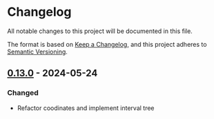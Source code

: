 # Changelog

All notable changes to this project will be documented in this file.

The format is based on [Keep a Changelog](https://keepachangelog.com/en/1.0.0/),
and this project adheres to [Semantic Versioning](https://semver.org/spec/v2.0.0.html).

## [0.13.0] - 2024-05-24

### Changed

- Refactor coodinates and implement interval tree

[0.13.0]: https://github.com/mobiusklein/mzpeaks/compare/v0.12.0..v0.13.0

<!-- generated by git-cliff -->
